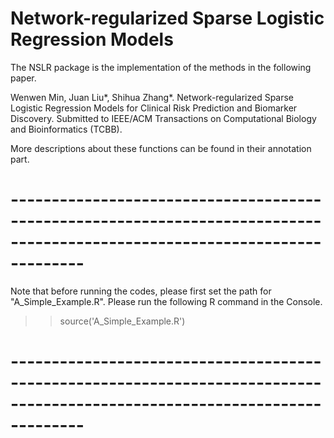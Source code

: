 # Network-regularized Sparse Logistic Regression Models
The NSLR package is the implementation of the methods in the following paper.

Wenwen Min, Juan Liu*, Shihua Zhang*. Network-regularized Sparse Logistic Regression Models for Clinical Risk Prediction and Biomarker Discovery. Submitted to IEEE/ACM Transactions on Computational Biology and Bioinformatics (TCBB).

More descriptions about these functions can be found in their annotation part.

# ---------------------------------------------------------------------------------------------------------------------------
Note that before running the codes, please first set the path for "A_Simple_Example.R".
Please run the following R command in the Console. 
>> source('A_Simple_Example.R')
# ---------------------------------------------------------------------------------------------------------------------------








